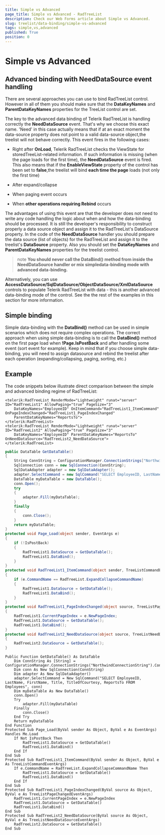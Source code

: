 ```yaml
---
title: Simple vs Advanced
page_title: Simple vs Advanced - RadTreeList
description: Check our Web Forms article about Simple vs Advanced.
slug: treelist/data-binding/simple-vs-advanced
tags: simple,vs,advanced
published: True
position: 0
---
```


# Simple vs Advanced



## Advanced binding with NeedDataSource event handling

There are several approaches you can use to bind RadTreeList control. However in all of them you should make sure that the **DataKeyNames** and **ParentDataKeyNames** properties for the TreeList control are set.

The key to the advanced data binding of Telerik RadTreeList is handling correctly the **NeedDataSource** event. That's why we choose this exact name. 'Need' in this case actually means that if at an exact moment the data-source property does not point to a valid data-source object,the treelist will not behave correctly. This event fires in the following cases:

* Right after **OnLoad**, Telerik RadTreeList checks the ViewState for storedTreeList-related information. If such information is missing (when the page loads for the first time), the **NeedDataSource** event is fired. This also means that if the **EnableViewState** property of the control has been set to **false**,the treelist will bind **each time the page** loads (not only the first time)

* After expand/collapse

* When paging event occurs

* When **other operations requiring Rebind** occurs

The advantages of using this event are that the developer does not need to write any code handling the logic about when and how the data-binding should be processed. It is still the developer's responsibility to construct properly a data source object and assign it to the RadTreeList's DataSource property. In the code of the **NeedDataSource** handler you should prepare the data source (list of objects) for the RadTreeList and assign it to the treelist's **DataSource** property. Also you should set the **DataKeyNames** and **ParentDataKeyNames** properties for the treelist control.

>note  **You should never call the DataBind() method from inside the NeedDataSource handler or mix simpledata-binding mode with advanced data-binding.** 
>


Alternatively, you can use **AccessDataSource/SqlDataSource/ObjectDataSource/XmlDataSource**	controls to populate Telerik RadTreeList with data - this is another advanced data-binding mode of the control.	See the the rest of the examples in this section for more information.

## Simple binding

Simple data-binding with the **DataBind()** method can be used in simple scenarios which does not require complex operations. The correct approach when using simple data-binding is to call the **DataBind()** method on the first page load when **!Page.IsPostBack** and after handling some event (sort event for example). Keep in mind that if you choose simple data-binding, you will need to assign datasource and rebind the treelist after each operation (expanding/collapsing, paging, sorting, etc.)

## Example

The code snippets below illustrate direct comparison between the simple and advanced binding regime of RadTreeList:



````ASPNET
<telerik:RadTreeList RenderMode="Lightweight" runat="server" ID="RadTreeList1" AllowPaging="true" PageSize="3"
	DataKeyNames="EmployeeID" OnItemCommand="RadTreeList1_ItemCommand" OnPageIndexChanged="RadTreeList1_PageIndexChanged"
	ParentDataKeyNames="ReportsTo">
</telerik:RadTreeList>
<telerik:RadTreeList RenderMode="Lightweight" runat="server" ID="RadTreeList2" AllowPaging="true" PageSize="3"
	DataKeyNames="EmployeeID" ParentDataKeyNames="ReportsTo" OnNeedDataSource="RadTreeList2_NeedDataSource">
</telerik:RadTreeList>
````
````C#
public DataTable GetDataTable()
{
	String ConnString = ConfigurationManager.ConnectionStrings["NorthwindConnectionString"].ConnectionString;
	SqlConnection conn = new SqlConnection(ConnString);
	SqlDataAdapter adapter = new SqlDataAdapter();
	adapter.SelectCommand = new SqlCommand("SELECT EmployeeID, LastName, FirstName, Title, TitleOfCourtesy, ReportsTo FROM Employees", conn);
	DataTable myDataTable = new DataTable();
	conn.Open();
	try
	{
		adapter.Fill(myDataTable);
	}
	finally
	{
		conn.Close();
	}
	return myDataTable;
}
protected void Page_Load(object sender, EventArgs e)
{
	if (!IsPostBack)
	{
		RadTreeList1.DataSource = GetDataTable();
		RadTreeList1.DataBind();
	}
}
protected void RadTreeList1_ItemCommand(object sender, TreeListCommandEventArgs e)
{
	if (e.CommandName == RadTreeList.ExpandCollapseCommandName)
	{
		RadTreeList1.DataSource = GetDataTable();
		RadTreeList1.DataBind();
	}
}
protected void RadTreeList1_PageIndexChanged(object source, TreeListPageChangedEventArgs e)
{
	RadTreeList1.CurrentPageIndex = e.NewPageIndex;
	RadTreeList1.DataSource = GetDataTable();
	RadTreeList1.DataBind();
}
protected void RadTreeList2_NeedDataSource(object source, TreeListNeedDataSourceEventArgs e)
{
	RadTreeList2.DataSource = GetDataTable();
}  
````
````VB.NET
Public Function GetDataTable() As DataTable
	Dim ConnString As [String] = ConfigurationManager.ConnectionStrings("NorthwindConnectionString").ConnectionString
	Dim conn As New SqlConnection(ConnString)
	Dim adapter As New SqlDataAdapter()
	adapter.SelectCommand = New SqlCommand("SELECT EmployeeID, LastName, FirstName, Title, TitleOfCourtesy, ReportsTo FROM Employees", conn)
	Dim myDataTable As New DataTable()
	conn.Open()
	Try
		adapter.Fill(myDataTable)
	Finally
		conn.Close()
	End Try
	Return myDataTable
End Function
Protected Sub Page_Load(ByVal sender As Object, ByVal e As EventArgs) Handles Me.Load
	If Not IsPostBack Then
		RadTreeList1.DataSource = GetDataTable()
		RadTreeList1.DataBind()
	End If
End Sub
Protected Sub RadTreeList1_ItemCommand(ByVal sender As Object, ByVal e As TreeListCommandEventArgs)
	If e.CommandName = RadTreeList.ExpandCollapseCommandName Then
		RadTreeList1.DataSource = GetDataTable()
		RadTreeList1.DataBind()
	End If
End Sub
Protected Sub RadTreeList1_PageIndexChanged(ByVal source As Object, ByVal e As TreeListPageChangedEventArgs)
	RadTreeList1.CurrentPageIndex = e.NewPageIndex
	RadTreeList1.DataSource = GetDataTable()
	RadTreeList1.DataBind()
End Sub
Protected Sub RadTreeList2_NeedDataSource(ByVal source As Object, ByVal e As TreeListNeedDataSourceEventArgs)
	RadTreeList2.DataSource = GetDataTable()
End Sub
````

